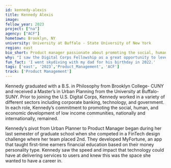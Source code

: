 ```yaml
---
id: kennedy-alexis
title: Kennedy Alexis
image: 
fellow_year: 2023
project: ["na"]
agency: ["ACF"]
hometown: Brooklyn, NY
university: University at Buffalo - State University of New York
region: east
bio_short: Product manager passionate about promoting the social, human, and economic development of low income communities.
why: "I saw the Digital Corps Fellowship as a great opportunity to leverage my skills and experience in government to increase and expand my skills as a technologist. Also, I was drawn to the opportunity to work on high-impact projects that would affect the lives of millions of American people."
fun_fact: 'I went skydiving with my dad for his birthday in 2022.'
tags: ['east', '2023','Product_Management', 'ACF']
track: ['Product Management']
---
```


Kennedy graduated with a B.S. in Philosophy from Brooklyn College- CUNY and received a Master’s in Urban Planning from the University at Buffalo- SUNY. Prior to joining the U.S. Digital Corps, Kennedy worked in a variety of different sectors including corporate banking, technology, and government. In each role, Kennedy’s commitment to promoting the social, human, and economic development of low income communities, nationally and internationally, remained. 

Kennedy’s pivot from Urban Planner to Product Manager began during her last semester of graduate school when she competed in a FinTech design challenge where her team placed 2nd. They developed MyFortune, an app that taught first-time earners financial education based on their money personality type. Kennedy saw the speed and impact that technology could have at delivering services to users and knew this was the space she wanted to have a career in.